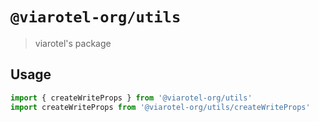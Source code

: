 # `@viarotel-org/utils`

> viarotel's package

## Usage

```js
import { createWriteProps } from '@viarotel-org/utils'
import createWriteProps from '@viarotel-org/utils/createWriteProps'
```